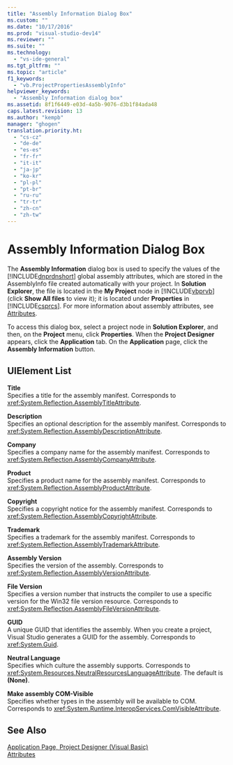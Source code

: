 ```yaml
---
title: "Assembly Information Dialog Box"
ms.custom: ""
ms.date: "10/17/2016"
ms.prod: "visual-studio-dev14"
ms.reviewer: ""
ms.suite: ""
ms.technology: 
  - "vs-ide-general"
ms.tgt_pltfrm: ""
ms.topic: "article"
f1_keywords: 
  - "vb.ProjectPropertiesAssemblyInfo"
helpviewer_keywords: 
  - "Assembly Information dialog box"
ms.assetid: 8f1f6449-e03d-4a5b-9076-d3b1f84ada48
caps.latest.revision: 13
ms.author: "kempb"
manager: "ghogen"
translation.priority.ht: 
  - "cs-cz"
  - "de-de"
  - "es-es"
  - "fr-fr"
  - "it-it"
  - "ja-jp"
  - "ko-kr"
  - "pl-pl"
  - "pt-br"
  - "ru-ru"
  - "tr-tr"
  - "zh-cn"
  - "zh-tw"
---
```

# Assembly Information Dialog Box
The **Assembly Information** dialog box is used to specify the values of the [!INCLUDE[dnprdnshort](../codequality/includes/dnprdnshort_md.md)] global assembly attributes, which are stored in the AssemblyInfo file created automatically with your project. In **Solution Explorer**, the file is located in the **My Project** node in [!INCLUDE[vbprvb](../codequality/includes/vbprvb_md.md)] (click **Show All files** to view it); it is located under **Properties** in [!INCLUDE[csprcs](../datatools/includes/csprcs_md.md)]. For more information about assembly attributes, see [Attributes](../Topic/Attributes%20\(C%23%20and%20Visual%20Basic\).md).  
  
 To access this dialog box, select a project node in **Solution Explorer**, and then, on the **Project** menu, click **Properties**. When the **Project Designer** appears, click the **Application** tab. On the **Application** page, click the **Assembly Information** button.  
  
## UIElement List  
 **Title**  
 Specifies a title for the assembly manifest. Corresponds to <xref:System.Reflection.AssemblyTitleAttribute>.  
  
 **Description**  
 Specifies an optional description for the assembly manifest. Corresponds to <xref:System.Reflection.AssemblyDescriptionAttribute>.  
  
 **Company**  
 Specifies a company name for the assembly manifest. Corresponds to <xref:System.Reflection.AssemblyCompanyAttribute>.  
  
 **Product**  
 Specifies a product name for the assembly manifest. Corresponds to <xref:System.Reflection.AssemblyProductAttribute>.  
  
 **Copyright**  
 Specifies a copyright notice for the assembly manifest. Corresponds to <xref:System.Reflection.AssemblyCopyrightAttribute>.  
  
 **Trademark**  
 Specifies a trademark for the assembly manifest. Corresponds to <xref:System.Reflection.AssemblyTrademarkAttribute>.  
  
 **Assembly Version**  
 Specifies the version of the assembly. Corresponds to <xref:System.Reflection.AssemblyVersionAttribute>.  
  
 **File Version**  
 Specifies a version number that instructs the compiler to use a specific version for the Win32 file version resource. Corresponds to <xref:System.Reflection.AssemblyFileVersionAttribute>.  
  
 **GUID**  
 A unique GUID that identifies the assembly. When you create a project, Visual Studio generates a GUID for the assembly. Corresponds to <xref:System.Guid>.  
  
 **Neutral Language**  
 Specifies which culture the assembly supports. Corresponds to <xref:System.Resources.NeutralResourcesLanguageAttribute>. The default is **(None)**.  
  
 **Make assembly COM-Visible**  
 Specifies whether types in the assembly will be available to COM. Corresponds to <xref:System.Runtime.InteropServices.ComVisibleAttribute>.  
  
## See Also  
 [Application Page, Project Designer (Visual Basic)](../reference/application-page--project-designer--visual-basic-.md)   
 [Attributes](../Topic/Attributes%20\(C%23%20and%20Visual%20Basic\).md)